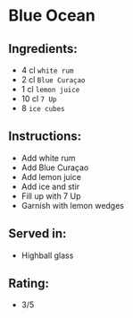 # Blue Ocean

## Ingredients:
- 4 cl `white rum`
- 2 cl `Blue Curaçao`
- 1 cl `lemon juice`
- 10 cl `7 Up`
- 8 `ice cubes`

## Instructions:
- Add white rum
- Add Blue Curaçao
- Add lemon juice
- Add ice and stir
- Fill up with 7 Up
- Garnish with lemon wedges

## Served in:
- Highball glass

## Rating:
- 3/5